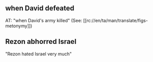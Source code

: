 ## when David defeated ##

AT: "when David's army killed" (See: [[rc://en/ta/man/translate/figs-metonymy]])

## Rezon abhorred Israel ##

"Rezon hated Israel very much"